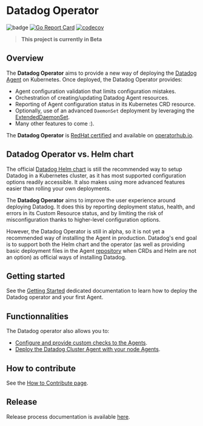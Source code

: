 # Datadog Operator

![badge](https://action-badges.now.sh/datadog/datadog-operator)
[![Go Report Card](https://goreportcard.com/badge/github.com/datadog/datadog-operator)](https://goreportcard.com/report/github.com/datadog/datadog-operator)
[![codecov](https://codecov.io/gh/datadog/datadog-operator/branch/master/graph/badge.svg)](https://codecov.io/gh/datadog/datadog-operator)

> **This project is currently in Beta**

## Overview

The **Datadog Operator** aims to provide a new way of deploying the [Datadog Agent][1] on Kubernetes. Once deployed, the Datadog Operator provides:

- Agent configuration validation that limits configuration mistakes.
- Orchestration of creating/updating Datadog Agent resources.
- Reporting of Agent configuration status in its Kubernetes CRD resource.
- Optionally, use of an advanced `DaemonSet` deployment by leveraging the [ExtendedDaemonSet][2].
- Many other features to come :).

The **Datadog Operator** is [RedHat certified][9] and available on [operatorhub.io][10].

## Datadog Operator vs. Helm chart

The official [Datadog Helm chart][3] is still the recommended way to setup Datadog in a Kubernetes cluster, as it has most supported configuration options readily accessible. It also makes using more advanced features easier than rolling your own deployments.

The **Datadog Operator** aims to improve the user experience around deploying Datadog. It does this by reporting deployment status, health, and errors in its Custom Resource status, and by limiting the risk of misconfiguration thanks to higher-level configuration options.

However, the Datadog Operator is still in alpha, so it is not yet a recommended way of installing the Agent in production. Datadog's end goal is to support both the Helm chart and the operator (as well as providing basic deployment files in the Agent [repository][4] when CRDs and Helm are not an option) as official ways of installing Datadog.

## Getting started

See the [Getting Started][5] dedicated documentation to learn how to deploy the Datadog operator and your first Agent.

## Functionnalities

The Datadog operator also allows you to:

- [Configure and provide custom checks to the Agents][6].
- [Deploy the Datadog Cluster Agent with your node Agents][7].

## How to contribute

See the [How to Contribute page][8].

[1]: https://github.com/DataDog/datadog-agent/
[2]: https://github.com/DataDog/extendeddaemonset
[3]: https://github.com/helm/charts/tree/master/stable/datadog
[4]: https://github.com/DataDog/datadog-agent/tree/6.15.0/Dockerfiles/manifests
[5]: https://github.com/DataDog/datadog-operator/blob/master/docs/getting_started.md
[6]: https://github.com/DataDog/datadog-operator/blob/master/docs/custom_check.md
[7]: https://github.com/DataDog/datadog-operator/blob/master/docs/cluster_agent_setup.md
[8]: https://github.com/DataDog/datadog-operator/tree/master/docs/how-to-contribute.md
[9]: https://catalog.redhat.com/software/operators/detail/5e845a42ecb5246c09fe90b6
[10]: https://operatorhub.io/operator/datadog-operator

## Release

Release process documentation is available [here](hack/release/README.md).
